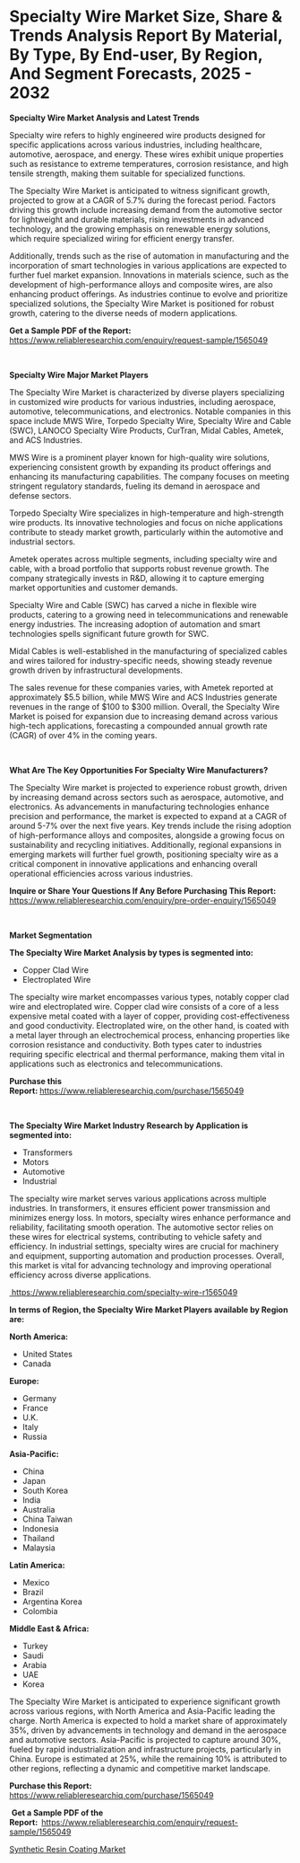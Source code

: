 <p><h1>Specialty Wire Market Size, Share & Trends Analysis Report By Material, By Type, By End-user, By Region, And Segment Forecasts, 2025 - 2032</h1></p><p><strong>Specialty Wire Market Analysis and Latest Trends</strong></p>
<p><p>Specialty wire refers to highly engineered wire products designed for specific applications across various industries, including healthcare, automotive, aerospace, and energy. These wires exhibit unique properties such as resistance to extreme temperatures, corrosion resistance, and high tensile strength, making them suitable for specialized functions.</p><p>The Specialty Wire Market is anticipated to witness significant growth, projected to grow at a CAGR of 5.7% during the forecast period. Factors driving this growth include increasing demand from the automotive sector for lightweight and durable materials, rising investments in advanced technology, and the growing emphasis on renewable energy solutions, which require specialized wiring for efficient energy transfer. </p><p>Additionally, trends such as the rise of automation in manufacturing and the incorporation of smart technologies in various applications are expected to further fuel market expansion. Innovations in materials science, such as the development of high-performance alloys and composite wires, are also enhancing product offerings. As industries continue to evolve and prioritize specialized solutions, the Specialty Wire Market is positioned for robust growth, catering to the diverse needs of modern applications.</p></p>
<p><strong>Get a Sample PDF of the Report:&nbsp;</strong> <a href="https://www.reliableresearchiq.com/enquiry/request-sample/1565049?utm_campaign=2927&utm_medium=2&utm_source=Github&utm_content=ia&utm_term=02042025&utm_id=specialty-wire">https://www.reliableresearchiq.com/enquiry/request-sample/1565049</a></p>
<p>&nbsp;</p>
<p><strong>Specialty Wire Major Market Players</strong></p>
<p><p>The Specialty Wire Market is characterized by diverse players specializing in customized wire products for various industries, including aerospace, automotive, telecommunications, and electronics. Notable companies in this space include MWS Wire, Torpedo Specialty Wire, Specialty Wire and Cable (SWC), LANOCO Specialty Wire Products, CurTran, Midal Cables, Ametek, and ACS Industries.</p><p>MWS Wire is a prominent player known for high-quality wire solutions, experiencing consistent growth by expanding its product offerings and enhancing its manufacturing capabilities. The company focuses on meeting stringent regulatory standards, fueling its demand in aerospace and defense sectors.</p><p>Torpedo Specialty Wire specializes in high-temperature and high-strength wire products. Its innovative technologies and focus on niche applications contribute to steady market growth, particularly within the automotive and industrial sectors. </p><p>Ametek operates across multiple segments, including specialty wire and cable, with a broad portfolio that supports robust revenue growth. The company strategically invests in R&D, allowing it to capture emerging market opportunities and customer demands.</p><p>Specialty Wire and Cable (SWC) has carved a niche in flexible wire products, catering to a growing need in telecommunications and renewable energy industries. The increasing adoption of automation and smart technologies spells significant future growth for SWC.</p><p>Midal Cables is well-established in the manufacturing of specialized cables and wires tailored for industry-specific needs, showing steady revenue growth driven by infrastructural developments.</p><p>The sales revenue for these companies varies, with Ametek reported at approximately $5.5 billion, while MWS Wire and ACS Industries generate revenues in the range of $100 to $300 million. Overall, the Specialty Wire Market is poised for expansion due to increasing demand across various high-tech applications, forecasting a compounded annual growth rate (CAGR) of over 4% in the coming years.</p></p>
<p>&nbsp;</p>
<p><strong>What Are The Key Opportunities For Specialty Wire Manufacturers?</strong></p>
<p><p>The Specialty Wire market is projected to experience robust growth, driven by increasing demand across sectors such as aerospace, automotive, and electronics. As advancements in manufacturing technologies enhance precision and performance, the market is expected to expand at a CAGR of around 5-7% over the next five years. Key trends include the rising adoption of high-performance alloys and composites, alongside a growing focus on sustainability and recycling initiatives. Additionally, regional expansions in emerging markets will further fuel growth, positioning specialty wire as a critical component in innovative applications and enhancing overall operational efficiencies across various industries.</p></p>
<p><strong>Inquire or Share Your Questions If Any Before Purchasing This Report:</strong> <a href="https://www.reliableresearchiq.com/enquiry/pre-order-enquiry/1565049?utm_campaign=2927&utm_medium=2&utm_source=Github&utm_content=ia&utm_term=02042025&utm_id=specialty-wire">https://www.reliableresearchiq.com/enquiry/pre-order-enquiry/1565049</a></p>
<p>&nbsp;</p>
<p><strong>Market Segmentation</strong></p>
<p><strong>The Specialty Wire Market Analysis by types is segmented into:</strong></p>
<p><ul><li>Copper Clad Wire</li><li>Electroplated Wire</li></ul></p>
<p><p>The specialty wire market encompasses various types, notably copper clad wire and electroplated wire. Copper clad wire consists of a core of a less expensive metal coated with a layer of copper, providing cost-effectiveness and good conductivity. Electroplated wire, on the other hand, is coated with a metal layer through an electrochemical process, enhancing properties like corrosion resistance and conductivity. Both types cater to industries requiring specific electrical and thermal performance, making them vital in applications such as electronics and telecommunications.</p></p>
<p><strong>Purchase this Report:&nbsp;</strong><a href="https://www.reliableresearchiq.com/purchase/1565049?utm_campaign=2927&utm_medium=2&utm_source=Github&utm_content=ia&utm_term=02042025&utm_id=specialty-wire">https://www.reliableresearchiq.com/purchase/1565049</a></p>
<p>&nbsp;</p>
<p><strong>The Specialty Wire Market Industry Research by Application is segmented into:</strong></p>
<p><ul><li>Transformers</li><li>Motors</li><li>Automotive</li><li>Industrial</li></ul></p>
<p><p>The specialty wire market serves various applications across multiple industries. In transformers, it ensures efficient power transmission and minimizes energy loss. In motors, specialty wires enhance performance and reliability, facilitating smooth operation. The automotive sector relies on these wires for electrical systems, contributing to vehicle safety and efficiency. In industrial settings, specialty wires are crucial for machinery and equipment, supporting automation and production processes. Overall, this market is vital for advancing technology and improving operational efficiency across diverse applications.</p></p>
<p><a href="https://www.reliableresearchiq.com/specialty-wire-r1565049?utm_campaign=2927&utm_medium=2&utm_source=Github&utm_content=ia&utm_term=02042025&utm_id=specialty-wire">&nbsp;https://www.reliableresearchiq.com/specialty-wire-r1565049</a></p>
<p><strong>In terms of Region, the Specialty Wire Market Players available by Region are:</strong></p>
<p>
    <p> <strong> North America: </strong>
        <ul>
            <li>United States</li>
            <li>Canada</li>
        </ul>
        </p> 
    <p> <strong> Europe: </strong>
        <ul>
            <li>Germany</li>
            <li>France</li>
            <li>U.K.</li>
            <li>Italy</li>
            <li>Russia</li>
        </ul>
        </p> 
    <p> <strong> Asia-Pacific: </strong>
        <ul>
            <li>China</li>
            <li>Japan</li>
            <li>South Korea</li>
            <li>India</li>
            <li>Australia</li>
            <li>China Taiwan</li>
            <li>Indonesia</li>
            <li>Thailand</li>
            <li>Malaysia</li>
        </ul>
        </p> 
    <p> <strong> Latin America: </strong>
        <ul>
            <li>Mexico</li>
            <li>Brazil</li>
            <li>Argentina Korea</li>
            <li>Colombia</li>
        </ul>
        </p> 
    <p> <strong> Middle East & Africa: </strong>
        <ul>
            <li>Turkey</li>
            <li>Saudi</li>
            <li>Arabia</li>
            <li>UAE</li>
            <li>Korea</li>
        </ul>
    </p>
    </p>
<p><p>The Specialty Wire Market is anticipated to experience significant growth across various regions, with North America and Asia-Pacific leading the charge. North America is expected to hold a market share of approximately 35%, driven by advancements in technology and demand in the aerospace and automotive sectors. Asia-Pacific is projected to capture around 30%, fueled by rapid industrialization and infrastructure projects, particularly in China. Europe is estimated at 25%, while the remaining 10% is attributed to other regions, reflecting a dynamic and competitive market landscape.</p></p>
<p><strong>Purchase this Report: </strong><a href="https://www.reliableresearchiq.com/purchase/1565049?utm_campaign=2927&utm_medium=2&utm_source=Github&utm_content=ia&utm_term=02042025&utm_id=specialty-wire">https://www.reliableresearchiq.com/purchase/1565049</a></p>
<p>&nbsp;<strong>Get a Sample PDF of the Report:&nbsp;&nbsp;</strong><a href="https://www.reliableresearchiq.com/enquiry/request-sample/1565049?utm_campaign=2927&utm_medium=2&utm_source=Github&utm_content=ia&utm_term=02042025&utm_id=specialty-wire">https://www.reliableresearchiq.com/enquiry/request-sample/1565049</a></p>
<p><strong></strong></p>
<p><p><a href="https://github.com/vilehoaguy/Market-Research-Report-List-1/blob/main/synthetic-resin-coating-market.md?utm_campaign=2927&utm_medium=2&utm_source=Github&utm_content=ia&utm_term=02042025&utm_id=specialty-wire">Synthetic Resin Coating Market</a></p></p>